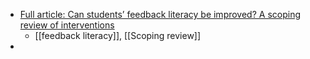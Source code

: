 - [Full article: Can students’ feedback literacy be improved? A scoping review of interventions](https://www.tandfonline.com/doi/full/10.1080/02602938.2023.2177613)
	- [[feedback literacy]], [[Scoping review]]
-